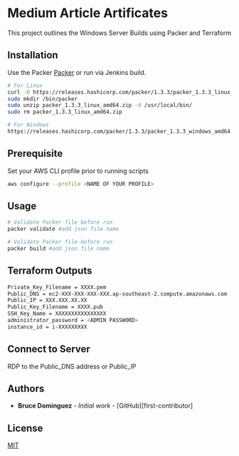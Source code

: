 
# Medium Article Artificates

This project outlines the Windows Server Builds using Packer and Terraform

## Installation

Use the Packer [Packer](https://www.packer.io/downloads.html) or run via Jenkins build.

```bash
# For Linux
curl -O https://releases.hashicorp.com/packer/1.3.3/packer_1.3.3_linux_amd64.zip 
sudo mkdir /bin/packer
sudo unzip packer_1.3.3_linux_amd64.zip -d /usr/local/bin/
sudo rm packer_1.3.3_linux_amd64.zip

# For Windows
https://releases.hashicorp.com/packer/1.3.3/packer_1.3.3_windows_amd64.zip
```

## Prerequisite
Set your AWS CLI profile prior to running scripts
```bash
aws configure --profile <NAME OF YOUR PROFILE>
```

## Usage

```bash
# Validate Packer file before run
packer validate #add json file name

# Validate Packer file before run
packer build #add json file name
```
## Terraform Outputs
```bash
Private_Key_Filename = XXXX.pem
Public_DNS = ec2-XXX-XXX-XXX-XXX.ap-southeast-2.compute.amazonaws.com
Public_IP = XXX.XXX.XX.XX
Public_Key_Filename = XXXX.pub
SSH_Key_Name = XXXXXXXXXXXXXXXX
administrator_password = <ADMIN PASSWORD>
instance_id = i-XXXXXXXXX
```
## Connect to Server

RDP to the Public_DNS address or Public_IP

## Authors

* **Bruce Dominguez** - *Initial work* - [GitHub][first-contributor]

## License
[MIT](https://choosealicense.com/licenses/mit/)